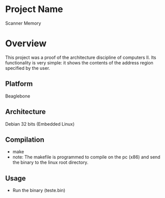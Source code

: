 # Project Name
Scanner Memory

# Overview
This project was a proof of the architecture discipline of computers II. Its functionality is very simple: it shows the contents of the address region specified by the user.

## Platform
Beaglebone

## Architecture
Debian 32 bits (Embedded Linux)

## Compilation
- make
- note: The makefile is programmed to compile on the pc (x86) and send the binary to the linux root directory.

## Usage
- Run the binary (teste.bin)
